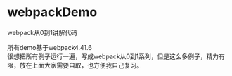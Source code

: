 # webpackDemo
webpack从0到1讲解代码

所有demo基于webpack4.41.6
<br>
很想把所有例子运行一遍，写成webpack从0到1系列，但是这么多例子，精力有限，放在上面大家需要自取，也方便我自己复习。
